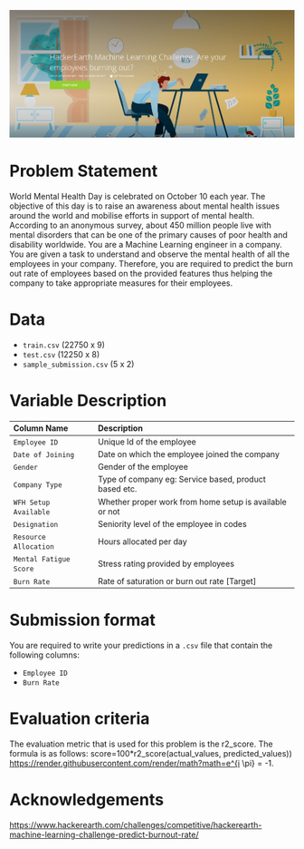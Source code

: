 ![](https://github.com/redwankarimsony/hackerearth_employee_burnout/blob/main/cover.png)
# Problem Statement
World Mental Health Day is celebrated on October 10 each year. The objective of this day is to raise an awareness about mental health issues around the world and mobilise efforts in support of mental health. According to an anonymous survey, about 450 million people live with mental disorders that can be one of the primary causes of poor health and disability worldwide.
You are a Machine Learning engineer in a company. You are given a task to understand and observe the mental health of all the employees in your company. Therefore, you are required to predict the burn out rate of employees based on the provided features thus helping the company to take appropriate measures for their employees.

# Data
* `train.csv` (22750 x 9)
* `test.csv` (12250 x 8)
* `sample_submission.csv` (5 x 2)

# Variable Description
|Column Name|	Description|
|:--|:--|
|`Employee ID`	|Unique Id of the employee|
|`Date of Joining`|	Date on which the employee joined the company|
|`Gender	`|Gender of the employee|
|`Company Type`|	Type of company eg: Service based, product based etc.|
|`WFH Setup Available`|	Whether proper work from home setup is available or not| 
|`Designation	`|Seniority level of the employee in codes|
|`Resource Allocation`|	Hours allocated per day|
|`Mental Fatigue Score`|	Stress rating provided by employees|
|`Burn Rate`	|Rate of saturation or burn out rate [Target]|




# Submission format
You are required to write your predictions in a `.csv` file that contain the following columns:
* `Employee ID` 
* `Burn Rate`

# Evaluation criteria
The evaluation metric that is used for this problem is the r2_score. The formula is as follows:
 score=100*r2\_score(actual\_values, predicted\_values))
 https://render.githubusercontent.com/render/math?math=e^{i \pi} = -1.

# Acknowledgements
https://www.hackerearth.com/challenges/competitive/hackerearth-machine-learning-challenge-predict-burnout-rate/

